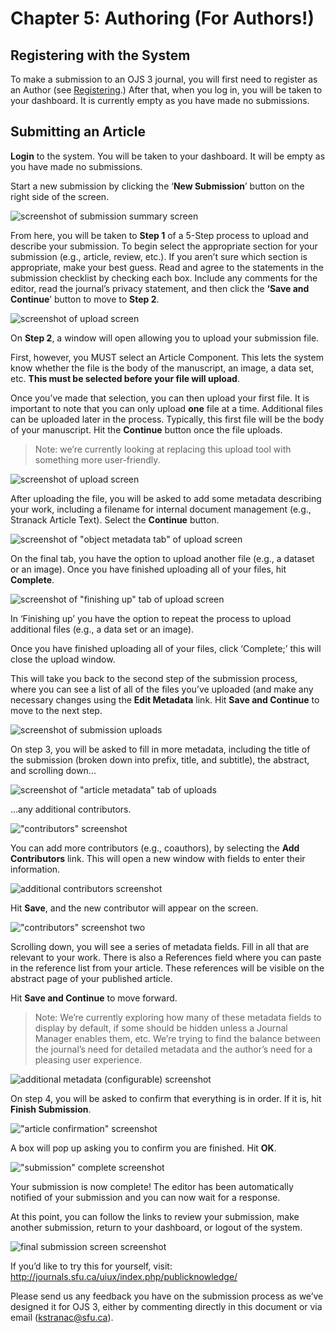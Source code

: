# Chapter 5: Authoring (For Authors!)

## Registering with the System

To make a submission to an OJS 3 journal, you will first need to register as an Author (see [Registering](registration/md).) After that, when you log in, you will be taken to your dashboard. It is currently empty as you have made no submissions.

## Submitting an Article

**Login** to the system. You will be taken to your dashboard. It will be empty as you have made no submissions.

Start a new submission by clicking the ‘**New Submission**’ button on the right side of the screen.

![screenshot of submission summary screen](images/authoring_image01.png)

From here, you will be taken to **Step 1** of a 5-Step process to upload and describe your submission. To begin select the appropriate section for your submission (e.g., article, review, etc.). If you aren’t sure which section is appropriate, make your best guess. Read and agree to the statements in the submission checklist by checking each box. Include any comments for the editor, read the journal’s privacy statement, and then click the **‘Save and Continue**’ button to move to **Step 2**.


![screenshot of upload screen](images/authoring_image02.png)
 
On **Step 2**, a window will open allowing you to upload your submission file.

First, however, you MUST select an Article Component. This lets the system know whether the file is the body of the manuscript, an image, a data set, etc. **This must be selected before your file will upload**.

Once you’ve made that selection, you can then upload your first file. It is important to note that you can only upload **one** file at a time. Additional files can be uploaded later in the process. Typically, this first file will be the body of your manuscript. Hit the **Continue** button once the file uploads.

> Note: we’re currently looking at replacing this upload tool with something more user-friendly.

![screenshot of upload screen](images/authoring_image03.png)

After uploading the file, you will be asked to add some metadata describing your work, including a filename for internal document management (e.g., Stranack Article Text). Select the **Continue** button.

![screenshot of "object metadata tab" of upload screen](images/authoring_image04.png)

On the final tab, you have the option to upload another file (e.g., a dataset or an image). Once you have finished uploading all of your files, hit **Complete**.

![screenshot of "finishing up" tab of upload screen](images/authoring_image05.png)

In ‘Finishing up’ you have the option to repeat the process to upload additional files (e.g., a data set or an image).

Once you have finished uploading all of your files, click ‘Complete;’ this will close the upload window.

This will take you back to the second step of the submission process, where you can see a list of all of the files you’ve uploaded (and make any necessary changes using the **Edit Metadata** link. Hit **Save and Continue** to move to the next step.

![screenshot of submission uploads](images/authoring_image06.png)

On step 3, you will be asked to fill in more metadata, including the title of the submission (broken down into prefix, title, and subtitle), the abstract, and scrolling down...

![screenshot of "article metadata" tab of uploads](images/authoring_image07.png)

...any additional contributors.

!["contributors" screenshot](images/authoring_image08.png)

You can add more contributors (e.g., coauthors), by selecting the **Add Contributors** link. This will open a new window with fields to enter their information.

![additional contributors screenshot](images/authoring_image09.png)

Hit **Save**, and the new contributor will appear on the screen.

!["contributors" screenshot two](images/authoring_image10.png)

Scrolling down, you will see a series of metadata fields. Fill in all that are relevant to your work. There is also a References field where you can paste in the reference list from your article. These references will be visible on the abstract page of your published article.

Hit **Save and Continue** to move forward.

> Note: We’re currently exploring how many of these metadata fields to display by default, if some should be hidden unless a Journal Manager enables them, etc. We’re trying to find the balance between the journal’s need for detailed metadata and the author’s need for a pleasing user experience.

![additional metadata (configurable) screenshot](images/authoring_image11.png)

On step 4, you will be asked to confirm that everything is in order. If it is, hit **Finish Submission**.

!["article confirmation" screenshot](images/authoring_image12.png)

A box will pop up asking you to confirm you are finished. Hit **OK**.

!["submission" complete screenshot](images/authoring_image13.png)

Your submission is now complete! The editor has been automatically notified of your submission and you can now wait for a response.

At this point, you can follow the links to review your submission, make another submission, return to your dashboard, or logout of the system.

![final submission screen screenshot](images/authoring_image14.png)

If you’d like to try this for yourself, visit: http://journals.sfu.ca/uiux/index.php/publicknowledge/

Please send us any feedback you have on the submission process as we’ve designed it for OJS 3, either by commenting directly in this document or via email (kstranac@sfu.ca).




